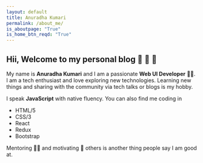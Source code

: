 ```yaml
---
layout: default
title: Anuradha Kumari
permalink: /about_me/
is_aboutpage: "True"
is_home_btn_reqd: "True"
---
```


## Hii, Welcome to my personal blog :wave: :wave: :wave:

My name is **Anuradha Kumari** and I am a passionate **Web UI Developer** :woman_technologist:.
I am a tech enthusiast and love exploring new technologies. Learning new things and sharing with the community via tech talks or blogs is my hobby. 

I speak **JavaScript** with native fluency. You can also find me coding in
- HTML/5
- CSS/3
- React
- Redux
- Bootstrap

Mentoring :woman_teacher: and motivating :butterfly: others is another thing people say I am good at. 

